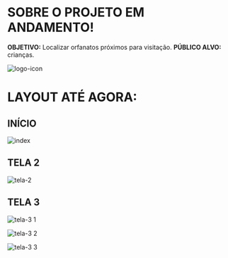 # SOBRE O PROJETO EM ANDAMENTO!
**OBJETIVO:**  Localizar orfanatos próximos para visitação.
**PÚBLICO ALVO:** crianças.

![logo-icon](https://user-images.githubusercontent.com/84814160/119599307-17c12500-bdbb-11eb-9f1e-a66d28415fc2.png)

# LAYOUT ATÉ AGORA:
## INÍCIO
![index](https://user-images.githubusercontent.com/84814160/119599370-417a4c00-bdbb-11eb-8769-9943597cd2bc.png)

## TELA 2
![tela-2](https://user-images.githubusercontent.com/84814160/119599585-acc41e00-bdbb-11eb-96eb-5d9cfe62fcf5.png)

## TELA 3
![tela-3 1](https://user-images.githubusercontent.com/84814160/119599644-cd8c7380-bdbb-11eb-8358-3c8034fcd551.png)

![tela-3 2](https://user-images.githubusercontent.com/84814160/119599651-d11ffa80-bdbb-11eb-8cf6-3e2362b79586.png)

![tela-3 3](https://user-images.githubusercontent.com/84814160/119599640-cb2a1980-bdbb-11eb-8d11-106aae830be0.png)
